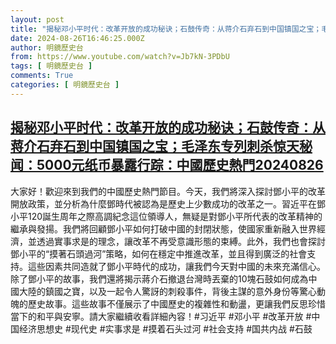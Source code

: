 ```yaml
---
layout: post
title: "揭秘邓小平时代：改革开放的成功秘诀；石鼓传奇：从蒋介石弃石到中国镇国之宝；毛泽东专列刺杀惊天秘闻：5000元纸币暴露行踪：中國歷史熱門20240826"
date: 2024-08-26T16:46:25.000Z
author: 明鏡歷史台
from: https://www.youtube.com/watch?v=Jb7kN-3PDbU
tags: [ 明鏡歷史台 ]
comments: True
categories: [ 明鏡歷史台 ]
---
```

<!--1724690785000-->
[揭秘邓小平时代：改革开放的成功秘诀；石鼓传奇：从蒋介石弃石到中国镇国之宝；毛泽东专列刺杀惊天秘闻：5000元纸币暴露行踪：中國歷史熱門20240826](https://www.youtube.com/watch?v=Jb7kN-3PDbU)
------

<div>
大家好！歡迎來到我們的中國歷史熱門節目。今天，我們將深入探討鄧小平的改革開放政策，並分析為什麼鄧時代被認為是歷史上少數成功的改革之一。習近平在鄧小平120誕生周年之際高調紀念這位領導人，無疑是對鄧小平所代表的改革精神的繼承與發揚。我們將回顧鄧小平如何打破中國的封閉狀態，使國家重新融入世界經濟，並透過實事求是的理念，讓改革不再受意識形態的束縛。此外，我們也會探討鄧小平的“摸著石頭過河”策略，如何在穩定中推進改革，並且得到廣泛的社會支持。這些因素共同造就了鄧小平時代的成功，讓我們今天對中國的未來充滿信心。除了鄧小平的故事，我們還將揭示蔣介石撤退台灣時丟棄的10塊石鼓如何成為中國大陸的鎮國之寶，以及一起令人驚訝的刺殺事件，背後主謀的意外身份等驚心動魄的歷史故事。這些故事不僅展示了中國歷史的複雜性和動盪，更讓我們反思珍惜當下的和平與安寧。請大家繼續收看詳細內容！#习近平 #邓小平 #改革开放 #中国经济思想史 #现代史 #实事求是 #摸着石头过河 #社会支持 #国共内战 #石鼓
</div>
